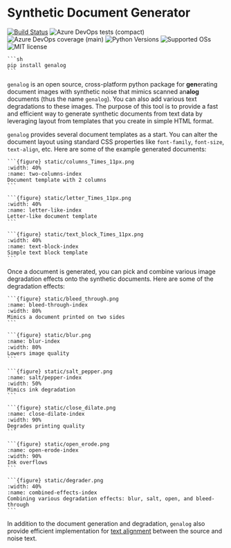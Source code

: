 # Synthetic Document Generator

[![Build Status](https://dev.azure.com/genalog-dev/genalog/_apis/build/status/Nightly-Build?branchName=main)](https://dev.azure.com/genalog-dev/genalog/_build/latest?definitionId=4&branchName=main) ![Azure DevOps tests (compact)](https://img.shields.io/azure-devops/tests/genalog-dev/genalog/4?compact_message) ![Azure DevOps coverage (main)](https://img.shields.io/azure-devops/coverage/genalog-dev/genalog/4/main) ![Python Versions](https://img.shields.io/badge/py-3.6%20%7C%203.7%20%7C%203.8%20-blue) ![Supported OSs](https://img.shields.io/badge/platform-%20linux--64%20-red) ![MIT license](https://img.shields.io/badge/License-MIT-blue.svg)

````{margin}
```sh
pip install genalog
```
````

`genalog` is an open source, cross-platform python package for **gen**erating document images with synthetic noise that mimics scanned an**alog** documents (thus the name `genalog`). You can also add various text degradations to these images. The purpose of this tool is to provide a fast and efficient way to generate synthetic documents from text data by leveraging layout from templates that you create in simple HTML format.

`genalog` provides several document templates as a start. You can alter the document layout using standard CSS properties like `font-family`, `font-size`, `text-align`, etc. Here are some of the example generated documents:

````{tab} Multi-Column
```{figure} static/columns_Times_11px.png
:width: 40%
:name: two-columns-index
Document template with 2 columns 
```
````
````{tab} Letter-like
```{figure} static/letter_Times_11px.png
:width: 40%
:name: letter-like-index
Letter-like document template
```
````
````{tab} Simple Text Block
```{figure} static/text_block_Times_11px.png
:width: 40%
:name: text-block-index
Simple text block template
```
````

Once a document is generated, you can pick and combine various image degradation effects onto the synthetic documents. Here are some of the degradation effects:

````{tab} Bleed-through
```{figure} static/bleed_through.png
:name: bleed-through-index
:width: 80%
Mimics a document printed on two sides
```
````
````{tab} Blur
```{figure} static/blur.png
:name: blur-index
:width: 80%
Lowers image quality
```
````
````{tab} Salt/Pepper
```{figure} static/salt_pepper.png
:name: salt/pepper-index
:width: 50%
Mimics ink degradation
```
````
````{tab} Close/Dilate
```{figure} static/close_dilate.png
:name: close-dilate-index
:width: 90%
Degrades printing quality
```
````
````{tab} Open/Erode
```{figure} static/open_erode.png
:name: open-erode-index
:width: 90%
Ink overflows
```
````
````{tab} Combined Effects
```{figure} static/degrader.png
:width: 40%
:name: combined-effects-index
Combining various degradation effects: blur, salt, open, and bleed-through
```
````

In addition to the document generation and degradation, `genalog` also provide efficient implementation for [text alignment](text-alignment-page) between the source and noise text.

